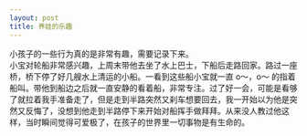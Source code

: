 ```yaml
---
layout: post
title: 养娃的乐趣
---
```

小孩子的一些行为真的是非常有趣，需要记录下来。<br />小宝对轮船非常感兴趣，上周末带他去坐了水上巴士，下船后走路回家。路过一座桥，桥下停了好几艘水上清运的小船。一看到这些船小宝就一直 o～，o～ 的指着船叫。带他到船边之后就一直安静的看着船，非常专注。过了好一会，可能是看够了就拉着我手准备走了，但是走到半路突然又刹车想要回去，我一开始以为他是突然又反悔了，没想到他走到半路停下来开始对船挥手做拜拜。从来没人教过他这样，当时瞬间觉得可爱极了，在孩子的世界里一切事物是有生命的。

